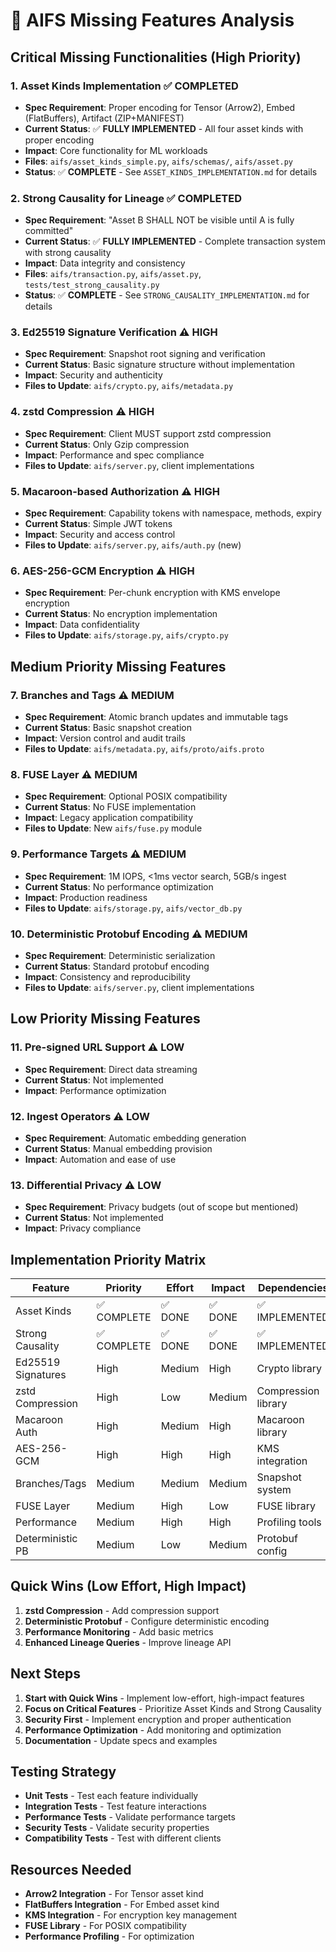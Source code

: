 # 🚨 AIFS Missing Features Analysis

## **Critical Missing Functionalities** (High Priority)

### 1. **Asset Kinds Implementation** ✅ **COMPLETED**
- **Spec Requirement**: Proper encoding for Tensor (Arrow2), Embed (FlatBuffers), Artifact (ZIP+MANIFEST)
- **Current Status**: ✅ **FULLY IMPLEMENTED** - All four asset kinds with proper encoding
- **Impact**: Core functionality for ML workloads
- **Files**: `aifs/asset_kinds_simple.py`, `aifs/schemas/`, `aifs/asset.py`
- **Status**: ✅ **COMPLETE** - See `ASSET_KINDS_IMPLEMENTATION.md` for details

### 2. **Strong Causality for Lineage** ✅ **COMPLETED**
- **Spec Requirement**: "Asset B SHALL NOT be visible until A is fully committed"
- **Current Status**: ✅ **FULLY IMPLEMENTED** - Complete transaction system with strong causality
- **Impact**: Data integrity and consistency
- **Files**: `aifs/transaction.py`, `aifs/asset.py`, `tests/test_strong_causality.py`
- **Status**: ✅ **COMPLETE** - See `STRONG_CAUSALITY_IMPLEMENTATION.md` for details

### 3. **Ed25519 Signature Verification** ⚠️ **HIGH**
- **Spec Requirement**: Snapshot root signing and verification
- **Current Status**: Basic signature structure without implementation
- **Impact**: Security and authenticity
- **Files to Update**: `aifs/crypto.py`, `aifs/metadata.py`

### 4. **zstd Compression** ⚠️ **HIGH**
- **Spec Requirement**: Client MUST support zstd compression
- **Current Status**: Only Gzip compression
- **Impact**: Performance and spec compliance
- **Files to Update**: `aifs/server.py`, client implementations

### 5. **Macaroon-based Authorization** ⚠️ **HIGH**
- **Spec Requirement**: Capability tokens with namespace, methods, expiry
- **Current Status**: Simple JWT tokens
- **Impact**: Security and access control
- **Files to Update**: `aifs/server.py`, `aifs/auth.py` (new)

### 6. **AES-256-GCM Encryption** ⚠️ **HIGH**
- **Spec Requirement**: Per-chunk encryption with KMS envelope encryption
- **Current Status**: No encryption implementation
- **Impact**: Data confidentiality
- **Files to Update**: `aifs/storage.py`, `aifs/crypto.py`

## **Medium Priority Missing Features**

### 7. **Branches and Tags** ⚠️ **MEDIUM**
- **Spec Requirement**: Atomic branch updates and immutable tags
- **Current Status**: Basic snapshot creation
- **Impact**: Version control and audit trails
- **Files to Update**: `aifs/metadata.py`, `aifs/proto/aifs.proto`

### 8. **FUSE Layer** ⚠️ **MEDIUM**
- **Spec Requirement**: Optional POSIX compatibility
- **Current Status**: No FUSE implementation
- **Impact**: Legacy application compatibility
- **Files to Update**: New `aifs/fuse.py` module

### 9. **Performance Targets** ⚠️ **MEDIUM**
- **Spec Requirement**: 1M IOPS, <1ms vector search, 5GB/s ingest
- **Current Status**: No performance optimization
- **Impact**: Production readiness
- **Files to Update**: `aifs/storage.py`, `aifs/vector_db.py`

### 10. **Deterministic Protobuf Encoding** ⚠️ **MEDIUM**
- **Spec Requirement**: Deterministic serialization
- **Current Status**: Standard protobuf encoding
- **Impact**: Consistency and reproducibility
- **Files to Update**: `aifs/server.py`, client implementations

## **Low Priority Missing Features**

### 11. **Pre-signed URL Support** ⚠️ **LOW**
- **Spec Requirement**: Direct data streaming
- **Current Status**: Not implemented
- **Impact**: Performance optimization

### 12. **Ingest Operators** ⚠️ **LOW**
- **Spec Requirement**: Automatic embedding generation
- **Current Status**: Manual embedding provision
- **Impact**: Automation and ease of use

### 13. **Differential Privacy** ⚠️ **LOW**
- **Spec Requirement**: Privacy budgets (out of scope but mentioned)
- **Current Status**: Not implemented
- **Impact**: Privacy compliance

## **Implementation Priority Matrix**

| Feature | Priority | Effort | Impact | Dependencies |
|---------|----------|--------|--------|--------------|
| Asset Kinds | ✅ COMPLETE | ✅ DONE | ✅ DONE | ✅ IMPLEMENTED |
| Strong Causality | ✅ COMPLETE | ✅ DONE | ✅ DONE | ✅ IMPLEMENTED |
| Ed25519 Signatures | High | Medium | High | Crypto library |
| zstd Compression | High | Low | Medium | Compression library |
| Macaroon Auth | High | Medium | High | Macaroon library |
| AES-256-GCM | High | High | High | KMS integration |
| Branches/Tags | Medium | Medium | Medium | Snapshot system |
| FUSE Layer | Medium | High | Low | FUSE library |
| Performance | Medium | High | High | Profiling tools |
| Deterministic PB | Medium | Low | Medium | Protobuf config |

## **Quick Wins** (Low Effort, High Impact)

1. **zstd Compression** - Add compression support
2. **Deterministic Protobuf** - Configure deterministic encoding
3. **Performance Monitoring** - Add basic metrics
4. **Enhanced Lineage Queries** - Improve lineage API

## **Next Steps**

1. **Start with Quick Wins** - Implement low-effort, high-impact features
2. **Focus on Critical Features** - Prioritize Asset Kinds and Strong Causality
3. **Security First** - Implement encryption and proper authentication
4. **Performance Optimization** - Add monitoring and optimization
5. **Documentation** - Update specs and examples

## **Testing Strategy**

- **Unit Tests** - Test each feature individually
- **Integration Tests** - Test feature interactions
- **Performance Tests** - Validate performance targets
- **Security Tests** - Validate security properties
- **Compatibility Tests** - Test with different clients

## **Resources Needed**

- **Arrow2 Integration** - For Tensor asset kind
- **FlatBuffers Integration** - For Embed asset kind
- **KMS Integration** - For encryption key management
- **FUSE Library** - For POSIX compatibility
- **Performance Profiling** - For optimization
